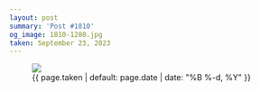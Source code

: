 ```yaml
---
layout: post
summary: 'Post #1810'
og_image: 1810-1280.jpg
taken: September 23, 2023
---
```


<figure class="post">
<img sizes="(min-width: 700px) 50vw, calc(100vw - 2rem)" src="{{ site.assets_url }}/1810-640.jpg" srcset="{{ site.assets_url }}/1810-320.jpg 320w, {{ site.assets_url }}/1810-640.jpg 640w, {{ site.assets_url }}/1810-960.jpg 960w, {{ site.assets_url }}/1810-1280.jpg 1280w"/>
<figcaption>
<time>{{ page.taken | default: page.date | date: "%B %-d, %Y" }}</time>
</figcaption>
</figure>
